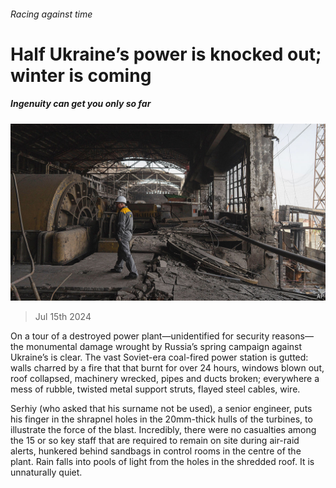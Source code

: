 ###### Racing against time

# Half Ukraine’s power is knocked out; winter is coming 

##### Ingenuity can get you only so far 

![image](images/20240720_EUP002.jpg) 

> Jul 15th 2024 

On a tour of a destroyed power plant—unidentified for security reasons—the monumental damage wrought by Russia’s spring campaign against Ukraine’s  is clear. The vast Soviet-era coal-fired power station is gutted: walls charred by a fire that that burnt for over 24 hours, windows blown out, roof collapsed, machinery wrecked, pipes and ducts broken; everywhere a mess of rubble, twisted metal support struts, flayed steel cables, wire.

Serhiy (who asked that his surname not be used), a senior engineer, puts his finger in the shrapnel holes in the 20mm-thick hulls of the turbines, to illustrate the force of the blast. Incredibly, there were no casualties among the 15 or so key staff that are required to remain on site during air-raid alerts, hunkered behind sandbags in control rooms in the centre of the plant. Rain falls into pools of light from the holes in the shredded roof. It is unnaturally quiet. 

